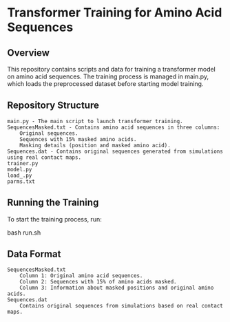 # Transformer Training for Amino Acid Sequences
## Overview
This repository contains scripts and data for training a transformer model on amino acid sequences. The training process is managed in main.py, which loads the preprocessed dataset before starting model training.
## Repository Structure

    main.py - The main script to launch transformer training.
    SequencesMasked.txt - Contains amino acid sequences in three columns:
        Original sequences.
        Sequences with 15% masked amino acids.
        Masking details (position and masked amino acid).
    Sequences.dat - Contains original sequences generated from simulations using real contact maps.
    trainer.py
    model.py
    load_.py
    parms.txt

## Running the Training
To start the training process, run:

bash run.sh

## Data Format

    SequencesMasked.txt
        Column 1: Original amino acid sequences.
        Column 2: Sequences with 15% of amino acids masked.
        Column 3: Information about masked positions and original amino acids.
    Sequences.dat
        Contains original sequences from simulations based on real contact maps.
